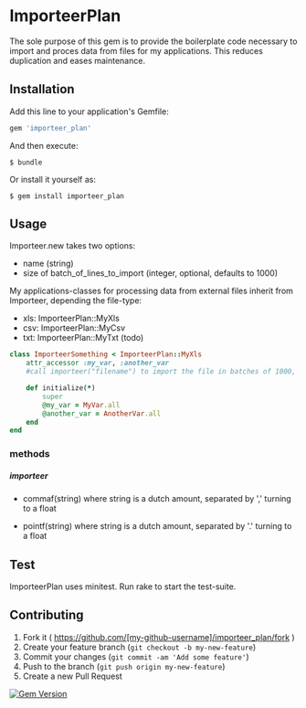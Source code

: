 # ImporteerPlan

The sole purpose of this gem is to provide the boilerplate code necessary to import and proces data from files for my applications.
This reduces duplication and eases maintenance.


## Installation

Add this line to your application's Gemfile:

```ruby
gem 'importeer_plan'
```

And then execute:

    $ bundle

Or install it yourself as:

    $ gem install importeer_plan

## Usage

Importeer.new takes two options:

* name (string)
* size of batch_of_lines_to_import  (integer, optional, defaults to 1000)


My applications-classes for processing data from external files inherit from Importeer, depending the file-type:

* xls: ImporteerPlan::MyXls
* csv: ImporteerPlan::MyCsv
* txt: ImporteerPlan::MyTxt (todo)


```ruby
class ImporteerSomething < ImporteerPlan::MyXls
	attr_accessor :my_var, :another_var
	#call importeer("filename") to import the file in batches of 1000, optional importeer("filename", size)

	def initialize(*)
		super
		@my_var = MyVar.all
		@another_var = AnotherVar.all
	end
end
```


### methods

##### importeer

* commaf(string) where string is a dutch amount, separated by ',' turning to a float

* pointf(string) where string is a dutch amount, separated by '.' turning to a float

## Test
ImporteerPlan uses minitest.
Run rake to start the test-suite.


## Contributing

1. Fork it ( https://github.com/[my-github-username]/importeer_plan/fork )
2. Create your feature branch (`git checkout -b my-new-feature`)
3. Commit your changes (`git commit -am 'Add some feature'`)
4. Push to the branch (`git push origin my-new-feature`)
5. Create a new Pull Request


[![Gem Version](https://badge.fury.io/rb/importeer_plan.png)](http://badge.fury.io/rb/importeer_plan)